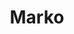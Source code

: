 ---
git: https://github.com/marko-js/marko
logohandle: markojs
sort: markojs
title: Marko
website: https://markojs.com/
---